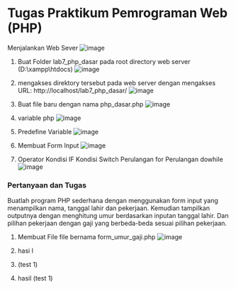 # Tugas Praktikum Pemrograman Web (PHP)

Menjalankan Web Sever
![image](https://github.com/user-attachments/assets/a9c9ddd2-7293-4d4a-bc78-045bec6ba465)

1. Buat Folder lab7_php_dasar pada root directory web server (D:\xampp\htdocs)
   ![image](https://github.com/user-attachments/assets/85781ee7-fd20-4b0f-9ba4-be01f7be01d4)

2. mengakses direktory tersebut pada web server dengan mengakses URL: http://localhost/lab7_php_dasar/ 
![image](https://github.com/user-attachments/assets/851a9a4e-c13c-436f-9722-28ddf2bf71f7)

3. Buat file baru dengan nama php_dasar.php
   ![image](https://github.com/user-attachments/assets/fa8d1e1e-011e-4c12-8910-afc2ed94dcf5)

4. variable php
   ![image](https://github.com/user-attachments/assets/4d8df819-eac3-465b-80bb-126572f10b22)

5. Predefine Variable
   ![image](https://github.com/user-attachments/assets/0d06cdcc-bb3a-4006-9e70-c694c1772cba)

6. Membuat Form Input
   ![image](https://github.com/user-attachments/assets/751f4f52-9e2c-4a0f-94b6-b8d86a9f92e0)

7. Operator Kondisi IF Kondisi Switch Perulangan for Perulangan dowhile
   ![image](https://github.com/user-attachments/assets/116adcac-1740-4f05-af1c-9e03de5f4070)

### Pertanyaan dan Tugas
Buatlah program PHP sederhana dengan menggunakan form input yang menampilkan
nama, tanggal lahir dan pekerjaan. Kemudian tampilkan outputnya dengan menghitung
umur berdasarkan inputan tanggal lahir. Dan pilihan pekerjaan dengan gaji yang
berbeda-beda sesuai pilihan pekerjaan.

1. Membuat File file bernama form_umur_gaji.php
   ![image](https://github.com/user-attachments/assets/cba4ac3a-f0ff-4b49-9ab3-3284ec593092)

2. hasi l


3. (test 1)


4. hasil (test 1)
